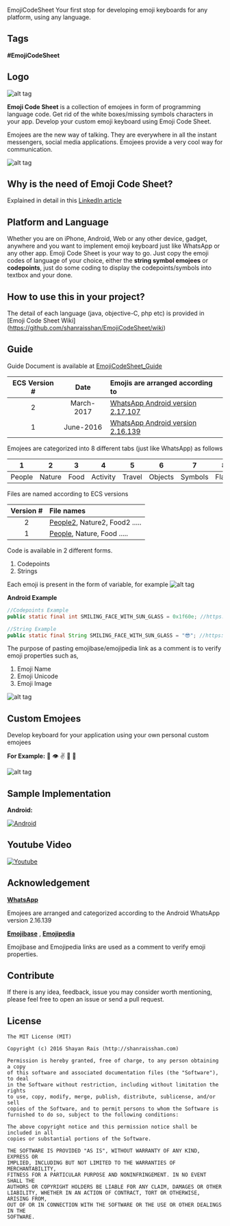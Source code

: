  EmojiCodeSheet
Your first stop for developing emoji keyboards for any platform, using any language.

Tags
----
  **#EmojiCodeSheet**

Logo
----
![alt tag](https://github.com/shanraisshan/EmojiCodeSheet/blob/master/!Guide/Logo.png)

**Emoji Code Sheet** is a collection of emojees in form of programming language code. Get rid of the white boxes/missing symbols characters in your app. Develop your custom emoji keyboard using Emoji Code Sheet.

Emojees are the new way of talking. They are everywhere in all the instant messengers, social media applications. Emojees provide a very cool way for communication. 

![alt tag](https://github.com/shanraisshan/EmojiCodeSheet/blob/master/!Guide/Cool.png)


Why is the need of Emoji Code Sheet?
----
Explained in detail in this [LinkedIn article](https://www.linkedin.com/pulse/emoji-code-sheet-shayan-rais?trk=prof-post)

Platform and Language
----
Whether you are on iPhone, Android, Web or any other device, gadget, anywhere and you want to implement emoji keyboard just like WhatsApp or any other app. Emoji Code Sheet is your way to go. Just copy the emoji codes of language of your choice, either the **string symbol emojees** or **codepoints**, just do some coding to display the codepoints/symbols into textbox and your done.

How to use this in your project?
----
The detail of each language (java, objective-C, php etc) is provided in [Emoji Code Sheet Wiki] (https://github.com/shanraisshan/EmojiCodeSheet/wiki)

Guide
----
Guide Document is available at [EmojiCodeSheet_Guide](https://github.com/shanraisshan/EmojiCodeSheet/blob/master/!Guide/EmojiCodeSheet_Guide.pdf)

|ECS Version #|Date|Emojis are arranged according to|
|:-:|:-:|:-|
|2|March-2017|[WhatsApp Android version 2.17.107](https://github.com/shanraisshan/EmojiCodeSheet/tree/master/!Guide/WhatsApp%20Android%202.17.107%20Screens)|
|1|June-2016|[WhatsApp Android version 2.16.139](https://github.com/shanraisshan/EmojiCodeSheet/tree/master/!Guide/WhatsApp%20Android%20v2.16.139%20Screenshots)|

Emojees are categorized into 8 different tabs (just like WhatsApp) as follows

|1|2|3|4|5|6|7|8|
|:-:|:-:|:-:|:-:|:-:|:-:|:-:|:-:
|People|Nature|Food|Activity|Travel|Objects|Symbols|Flags|

Files are named according to ECS versions

|Version #|File names|
|:-:|:-|
|2|[People2](https://github.com/shanraisshan/EmojiCodeSheet/blob/master/android/string/People2.java), Nature2, Food2 .....|
|1|[People](https://github.com/shanraisshan/EmojiCodeSheet/blob/master/android/string/People.java), Nature, Food .....|

Code is available in 2 different forms.

1. Codepoints
2. Strings

Each emoji is present in the form of variable, for example
![alt tag](https://github.com/shanraisshan/EmojiCodeSheet/blob/master/!Guide/Cool.png)

**Android Example**
```java
//Codepoints Example
public static final int SMILING_FACE_WITH_SUN_GLASS = 0x1f60e; //https://www.emojibase.com/emoji/1f60e/smilingfacewithsunglasses

//String Example
public static final String SMILING_FACE_WITH_SUN_GLASS = "😎"; //https://www.emojibase.com/emoji/1f60e/smilingfacewithsunglasses
```
The purpose of pasting emojibase/emojipedia link as a comment is to verify emoji properties such as,

1. Emoji Name
2. Emoji Unicode
3. Emoji Image

![alt tag](https://github.com/shanraisshan/EmojiCodeSheet/blob/master/!Guide/Guide.png)

Custom Emojees
----
Develop keyboard for your application using your own personal custom emojees

**For Example:** 👤 👁 ✌ 🚶 🏃

![alt tag](https://github.com/shanraisshan/EmojiCodeSheet/blob/master/!Guide/custom_emojis.jpg)

Sample Implementation
----

**Android:**

[![Android](https://github.com/shanraisshan/EmojiCodeSheet/blob/master/!Guide/google_play.png)](https://play.google.com/store/apps/details?id=com.emojicodesheet)

Youtube Video
----
[![Youtube](https://github.com/shanraisshan/EmojiCodeSheet/blob/master/!Guide/youtube_small.gif)](https://www.youtube.com/watch?v=8ly2qIFcw5Q)

Acknowledgement
----
**[WhatsApp](https://http://www.apkmirror.com/apk/whatsapp-inc/whatsapp/whatsapp-2-16-139-release/)**

Emojees are arranged and categorized according to the Android WhatsApp version 2.16.139

**[Emojibase](https://www.emojibase.com/)** ,
**[Emojipedia](http://emojipedia.org/)**

Emojibase and Emojipedia links are used as a comment to verify emoji properties.

Contribute
----
If there is any idea, feedback, issue you may consider worth mentioning, please feel free to open an issue or send a pull request.

License
----

```
The MIT License (MIT)

Copyright (c) 2016 Shayan Rais (http://shanraisshan.com)

Permission is hereby granted, free of charge, to any person obtaining a copy
of this software and associated documentation files (the "Software"), to deal
in the Software without restriction, including without limitation the rights
to use, copy, modify, merge, publish, distribute, sublicense, and/or sell
copies of the Software, and to permit persons to whom the Software is
furnished to do so, subject to the following conditions:

The above copyright notice and this permission notice shall be included in all
copies or substantial portions of the Software.

THE SOFTWARE IS PROVIDED "AS IS", WITHOUT WARRANTY OF ANY KIND, EXPRESS OR
IMPLIED, INCLUDING BUT NOT LIMITED TO THE WARRANTIES OF MERCHANTABILITY,
FITNESS FOR A PARTICULAR PURPOSE AND NONINFRINGEMENT. IN NO EVENT SHALL THE
AUTHORS OR COPYRIGHT HOLDERS BE LIABLE FOR ANY CLAIM, DAMAGES OR OTHER
LIABILITY, WHETHER IN AN ACTION OF CONTRACT, TORT OR OTHERWISE, ARISING FROM,
OUT OF OR IN CONNECTION WITH THE SOFTWARE OR THE USE OR OTHER DEALINGS IN THE
SOFTWARE.
```
